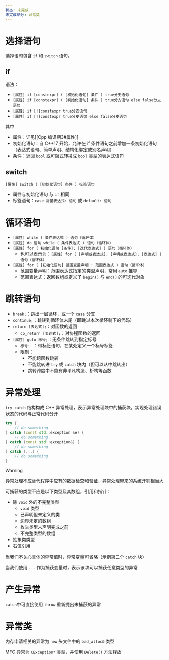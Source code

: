 ```yaml
---
状态: 未完成
未完成部分: 异常类
---
```

# 选择语句

选择语句包含 `if` 和 `switch` 语句。

## if

语法：
- `[属性] if [constexpr] ( [初始化语句] 条件 ) true分支语句`
- `[属性] if [constexpr] ( [初始化语句] 条件 ) true分支语句 else false分支语句`
- `[属性] if [!]constexpr true分支语句`
- `[属性] if [!]constexpr true分支语句 else false分支语句`

其中
- 属性：详见[[Cpp 编译期3#属性]]
- 初始化语句：自 C++17 开始，允许在 if 条件语句之前增加一条初始化语句（表达式语句、简单声明、结构化绑定或别名声明）
- 条件：返回 `bool` 或可隐式转换成 `bool` 类型的表达式语句

## switch

`[属性] switch ( [初始化语句] 条件 ) 标签语句`

- 属性与初始化语句 与 `if` 相同
- 标签语句：`case 常量表达式: 语句` 或 `default: 语句`

# 循环语句

- `[属性] while ( 条件表达式 ) 语句（循环体）`
- `[属性] do 语句 while ( 条件表达式 ) 语句（循环体）`
- `[属性] for ( 初始化语句 [条件]; [迭代表达式] ) 语句（循环体）`
	- 也可以表示为：`[属性] for ( [声明或表达式]; [声明或表达式]; [表达式] ) 语句（循环体）`
- `[属性] for ( [初始化语句] 范围变量声明 : 范围表达式 ) 语句（循环体）`
	- 范围变量声明：范围表达式指定的类型声明，常用 `auto` 推导
	- 范围表达式：返回数组或定义了 `begin()` 与 `end()` 的可迭代对象

# 跳转语句

- `break;`：跳出一层循环，或一个 `case` 分支
- `continue;`：跳转到循环体末尾（即跳过本次循环剩下的代码）
- `return [表达式];`：对函数的返回
	- `co_return [表达式];`：对协程函数的返回
- `[属性] goto 标号;`：无条件跳转到指定标号
	- `标号: ` ：带标签语句，在某处定义一个标号标签
	- 限制：
		- 不能跨函数跳转
		- 不能跳转进 `try` 或 `catch` 块内（但可以从中跳转出）
		- 跳转跨度中不能有非平凡构造、析构等函数

# 异常处理

`try-catch` 结构构成 C++ 异常处理，表示异常处理块中的捕获块，实现处理错误状态的代码与正常代码分开

```c++
try {
    // do something
} catch (const std::exception &e) {
    // do something
} catch (const std::exception&) {
    // do something
} catch (...) {
    // do something
}
```

> [!warning]
> 异常处理不应替代程序中应有的数据检查和验证，异常处理带来的系统开销相当大

可捕获的类型不应是以下类型及其数组，引用和指针：
- 除 `void` 外的不完整类型
	- `void` 类型
	- 已声明但未定义的类
	- 边界未定的数组
	- 枚举类型未声明完成之前
	- 不完整类型的数组
- 抽象类类型
- 右值引用

当我们不关心具体的异常值时，异常变量可省略（示例第二个 `catch` 块）

当我们使用 `...` 作为捕获变量时，表示该块可以捕获任意类型的异常

# 产生异常

`catch`中可直接使用 `throw` 重新抛出未捕获的异常

# 异常类

内存申请相关的异常为 `new` 头文件中的 `bad_alloc&` 类型

MFC 异常为 `CException*` 类型，并使用 `Delete()` 方法释放
